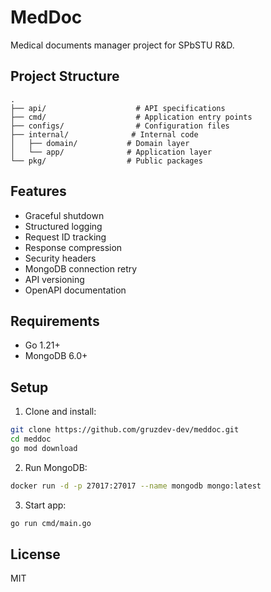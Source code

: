 # MedDoc

Medical documents manager project for SPbSTU R&D.

## Project Structure

```
.
├── api/                    # API specifications
├── cmd/                    # Application entry points
├── configs/                # Configuration files
├── internal/              # Internal code
│   ├── domain/           # Domain layer
│   └── app/              # Application layer
└── pkg/                  # Public packages
```

## Features

- Graceful shutdown
- Structured logging
- Request ID tracking
- Response compression
- Security headers
- MongoDB connection retry
- API versioning
- OpenAPI documentation

## Requirements

- Go 1.21+
- MongoDB 6.0+

## Setup

1. Clone and install:
```bash
git clone https://github.com/gruzdev-dev/meddoc.git
cd meddoc
go mod download
```

2. Run MongoDB:
```bash
docker run -d -p 27017:27017 --name mongodb mongo:latest
```

3. Start app:
```bash
go run cmd/main.go
```

## License

MIT
